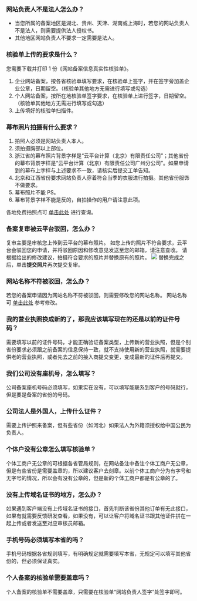 ###  网站负责人不是法人怎么办？
- 当您所属的备案地区是湖北、贵州、天津、湖南或上海时，若您的网站负责人不是法人，则需要提供法人授权书。
- 其他地区网站负责人不要求一定需要是法人。

###  核验单上传的要求是什么？
您需要下载并打印 1 份《网站备案信息真实性核验单》。
1. 企业网站备案，按各省核验单填写要求，在核验单上签字，并在签字旁加盖企业公章，日期留空。（核验单其他地方无需进行填写或勾选）
2. 个人网站备案，按所在地核验单签字要求，在核验单上进行签字，日期留空。（核验单其他地方无需进行填写或勾选）
3. 上传填好的核验单扫描件。

###  幕布照片拍摄有什么要求？
1. 拍照人必须是网站负责人本人。
2. 须拍摄胸部以上部位。
3. 浙江省的幕布照片背景字样是“云平台计算（北京）有限责任公司”；其他省份的幕布背景字样是“云平台计算（北京）有限责任公司广州分公司”。如果申请到的幕布上字样与上述要求不一致，请核实后提交工单告知。
4.	北京和江西省份要求网站负责人穿着符合当季的衣服进行拍摄。其他省份服饰不做要求。
5.	幕布照片不能 PS。
6.	幕布背景字样不能是反的，自拍操作的用户请注意此项。

各地免费拍照点可 [单击此处](http://console.tce.fsphere.cn/beian/cammap) 进行查询。

###  备案复审被云平台驳回，怎么办？
复审主要是审核您上传到云平台的幕布照片。
如您上传的照片不符合要求，云平台会驳回您的申请，并将驳回原因和修改意见发送至您的邮箱，请注意查收。
请根据给出的修改建议，拍摄符合要求的照片并替换原有的照片。
![](https://mc.qcloudimg.com/static/img/eee9326aa8a8ab8fd61cfc6779da1a5b/image.png)
替换完成之后，单击**提交照片**再次提交复审。

###  网站名称不符被驳回，怎么办？
若您的备案申请因为网站名称不符被驳回，则需要修改您的网站名称。
网站名称可 [单击此处](http://tce.fsphere.cn/document/product/243/9587#5.-.E7.BD.91.E7.AB.99.E5.90.8D.E7.A7.B0.E6.9C.89.E4.BB.80.E4.B9.88.E5.91.BD.E5.90.8D.E8.A6.81.E6.B1.82.EF.BC.9F) 参考修改。

### 我的营业执照换成新的了，那我应该填写现在的还是以前的证件号码？
需要填写以前的证件号码，才能正确验证备案类型，上传新的营业执照，但是个别省份要求必须跟之前备案的信息保持一致，就不支持使用新的营业执照，就需要提供老的营业执照，或者先去之前的接入商提交变更，变成最新的证件后再提交。

### 我们公司没有座机号，怎么填写？
公司备案座机号码必须填写，如果实在没有，可以填写能联系到客户的号码就行，但是要是备案的省份的号码。

### 公司法人是外国人，上传什么证件？
需要上传护照来备案，但有些省份（如河北）如果法人为外籍须授权给中国公民为负责人。

### 个体户没有公章怎么填写核验单？
个体工商户无公章的可根据各省管局规则，在网站备注中备注个体工商户无公章，但是有些省份是需要盖章的，所以建议客户去刻章。以前个体工商户分为有字号和无字号的情况，所以会有没有公章的，但是新的个体工商户都是有公章的了。

### 没有上传域名证书的地方，怎么办？
如果遇到客户端没有上传域名证书的接口，首先判断该省份其他订单有无此接口，如果有就需要反馈研发查看，如果没有，可以让客户将域名证书跟其他证件拼在一起上传或者发送至对应审核员邮箱。

### 手机号码必须填写本省的吗？
手机号码根据各省规则填写，有明确规定就需要填写本省，无规定可以填写其他省份的，但必须保证真实。

### 个人备案的核验单需要盖章吗？
个人备案的核验单不需要盖章，只需要在核验单“网站负责人签字”处签字即可。

